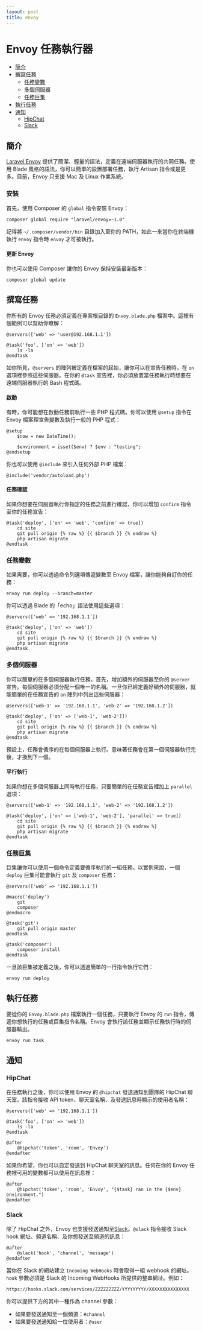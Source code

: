 ```yaml
---
layout: post
title: envoy
---
```

# Envoy 任務執行器

- [簡介](#introduction)
- [撰寫任務](#writing-tasks)
    - [任務變數](#task-variables)
    - [多個伺服器](#envoy-multiple-servers)
    - [任務巨集](#envoy-task-macros)
- [執行任務](#envoy-running-tasks)
- [通知](#envoy-notifications)
    - [HipChat](#hipchat)
    - [Slack](#slack)

<a name="introduction"></a>
## 簡介

[Laravel Envoy](https://github.com/laravel/envoy) 提供了簡潔、輕量的語法，定義在遠端伺服器執行的共同任務。使用 Blade 風格的語法，你可以簡單的設置部署任務，執行 Artisan 指令或是更多。目前，Envoy 只支援 Mac 及 Linux 作業系統。

<a name="envoy-installation"></a>
### 安裝

首先，使用 Composer 的 `global` 指令安裝 Envoy：

    composer global require "laravel/envoy=~1.0"

記得將 `~/.composer/vendor/bin` 目錄加入至你的 PATH，如此一來當你在終端機執行 `envoy` 指令時 `envoy` 才可被執行。

#### 更新 Envoy

你也可以使用 Composer 讓你的 Envoy 保持安裝最新版本：

    composer global update

<a name="writing-tasks"></a>
## 撰寫任務

你所有的 Envoy 任務必須定義在專案根目錄的 `Envoy.blade.php` 檔案中。這裡有個範例可以幫助你瞭解：

    @servers(['web' => 'user@192.168.1.1'])

    @task('foo', ['on' => 'web'])
        ls -la
    @endtask

如你所見，`@servers` 的陣列被定義在檔案的起始，讓你可以在宣告任務時，在 `on` 選項裡參照這些伺服器。在你的 `@task` 宣告裡，你必須放置當任務執行時想要在遠端伺服器執行的 Bash 程式碼。

#### 啟動

有時，你可能想在啟動任務前執行一些 PHP 程式碼。你可以使用 ```@setup``` 指令在 Envoy 檔案理宣告變數及執行一般的 PHP 程式：

    @setup
        $now = new DateTime();

        $environment = isset($env) ? $env : "testing";
    @endsetup

你也可以使用 ```@include``` 來引入任何外部 PHP 檔案：

    @include('vendor/autoload.php')

#### 任務確認

如果你想要在伺服器執行你指定的任務之前進行確認，你可以增加 `confirm` 指令至你的任務宣告：

    @task('deploy', ['on' => 'web', 'confirm' => true])
        cd site
        git pull origin {% raw %} {{ $branch }} {% endraw %}
        php artisan migrate
    @endtask

<a name="task-variables"></a>
### 任務變數

如果需要，你可以透過命令列選項傳遞變數至 Envoy 檔案，讓你能夠自訂你的任務：

    envoy run deploy --branch=master

你可以透過 Blade 的「echo」語法使用這些選項：

    @servers(['web' => '192.168.1.1'])

    @task('deploy', ['on' => 'web'])
        cd site
        git pull origin {% raw %} {{ $branch }} {% endraw %}
        php artisan migrate
    @endtask

<a name="envoy-multiple-servers"></a>
### 多個伺服器

你可以簡單的在多個伺服器執行任務。首先，增加額外的伺服器至你的 `@server` 宣告。每個伺服器必須分配一個唯一的名稱。一旦你已經定義好額外的伺服器，就能簡單的在任務宣告的 `on` 陣列中列出這些伺服器：

    @servers(['web-1' => '192.168.1.1', 'web-2' => '192.168.1.2'])

    @task('deploy', ['on' => ['web-1', 'web-2']])
        cd site
        git pull origin {% raw %} {{ $branch }} {% endraw %}
        php artisan migrate
    @endtask

預設上，任務會循序的在每個伺服器上執行。意味著任務會在第一個伺服器執行完後，才換到下一個。

#### 平行執行

如果你想在多個伺服器上同時執行任務，只要簡單的在任務宣告裡加上 `parallel` 選項：

    @servers(['web-1' => '192.168.1.1', 'web-2' => '192.168.1.2'])

    @task('deploy', ['on' => ['web-1', 'web-2'], 'parallel' => true])
        cd site
        git pull origin {% raw %} {{ $branch }} {% endraw %}
        php artisan migrate
    @endtask

<a name="envoy-task-macros"></a>
### 任務巨集

巨集讓你可以使用一個命令定義要循序執行的一組任務。以實例來說，一個 `deploy` 巨集可能會執行 `git` 及 `composer` 任務：

    @servers(['web' => '192.168.1.1'])

    @macro('deploy')
        git
        composer
    @endmacro

    @task('git')
        git pull origin master
    @endtask

    @task('composer')
        composer install
    @endtask

一旦該巨集被定義之後，你可以透過簡單的一行指令執行它們：

    envoy run deploy

<a name="envoy-running-tasks"></a>
## 執行任務

要從你的 `Envoy.blade.php` 檔案執行一個任務，只要執行 Envoy 的 `run` 指令，傳遞你想執行的任務或巨集指令名稱。Envoy 會執行該任務並顯示任務執行時的伺服器輸出。

    envoy run task

<a name="envoy-notifications"></a>
<a name="envoy-hipchat-notifications"></a>
## 通知

<a name="hipchat"></a>
### HipChat

在任務執行之後，你可以使用 Envoy 的 `@hipchat` 發送通知到團隊的 HipChat 聊天室。該指令接收 API token、聊天室名稱、及發送訊息時顯示的使用者名稱：

    @servers(['web' => '192.168.1.1'])

    @task('foo', ['on' => 'web'])
        ls -la
    @endtask

    @after
        @hipchat('token', 'room', 'Envoy')
    @endafter

如果你希望，你也可以自定發送到 HipChat 聊天室的訊息。任何在你的 Envoy 任務裡可用的變數都可以使用在訊息裡：

    @after
        @hipchat('token', 'room', 'Envoy', "{$task} ran in the {$env} environment.")
    @endafter

<a name="slack"></a>
### Slack

除了 HipChat 之外，Envoy 也支援發送通知至[Slack](https://slack.com)。`@slack` 指令接收 Slack hook 網址、頻道名稱、及你想發送至頻道的訊息：

    @after
        @slack('hook', 'channel', 'message')
    @endafter

當你在 Slack 的網站建立 `Incoming WebHooks` 時會取得一組 webhook 的網址。`hook` 參數必須是 Slack 的 Incoming WebHooks 所提供的整串網址。例如：

    https://hooks.slack.com/services/ZZZZZZZZZ/YYYYYYYYY/XXXXXXXXXXXXXXX

你可以提供下方的其中一種作為 channel 參數：

- 如果要發送通知至一個頻道：`#channel`
- 如果要發送通知給一位使用者：`@user`

